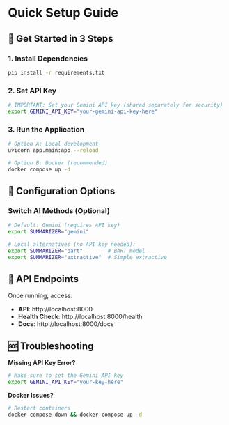 # Quick Setup Guide

## 🚀 Get Started in 3 Steps

### 1. Install Dependencies
```bash
pip install -r requirements.txt
```

### 2. Set API Key
```bash
# IMPORTANT: Set your Gemini API key (shared separately for security)
export GEMINI_API_KEY="your-gemini-api-key-here"
```

### 3. Run the Application
```bash
# Option A: Local development
uvicorn app.main:app --reload

# Option B: Docker (recommended)
docker compose up -d
```

## 🔧 Configuration Options

### Switch AI Methods (Optional)
```bash
# Default: Gemini (requires API key)
export SUMMARIZER="gemini"

# Local alternatives (no API key needed):
export SUMMARIZER="bart"        # BART model
export SUMMARIZER="extractive"  # Simple extractive
```

## 📡 API Endpoints

Once running, access:
- **API**: http://localhost:8000
- **Health Check**: http://localhost:8000/health
- **Docs**: http://localhost:8000/docs

## 🆘 Troubleshooting

**Missing API Key Error?**
```bash
# Make sure to set the Gemini API key
export GEMINI_API_KEY="your-key-here"
```

**Docker Issues?**
```bash
# Restart containers
docker compose down && docker compose up -d
```
